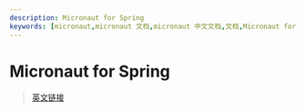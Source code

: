 ```yaml
---
description: Micronaut for Spring
keywords: [micronaut,micronaut 文档,micronaut 中文文档,文档,Micronaut for Spring,spring,spring boot,spring cloud]
---
```


# Micronaut for Spring



> [英文链接](https://micronaut-projects.github.io/micronaut-spring/latest/guide/)
